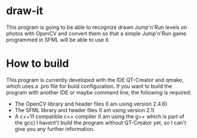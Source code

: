 draw-it
=======

This program is going to be able to recognize drawn Jump'n'Run levels on photos with OpenCV and convert them so that a simple Jump'n'Run game programmed in SFML will be able to use it.

How to build
============

This program is currently developed with the IDE QT-Creator and qmake, which uses a .pro file for build configuration. If you want to build the program with another IDE or maybe command line,
the following is required:
 - The OpenCV library and header files (I am using version 2.4.6)
 - The SFML library and header files (I am using version 2.1)
 - A c++11 compatible c++ compiler (I am using the g++ which is part of the gcc)
I havent't build the program without QT-Creator yet, so I can't give you any further information.